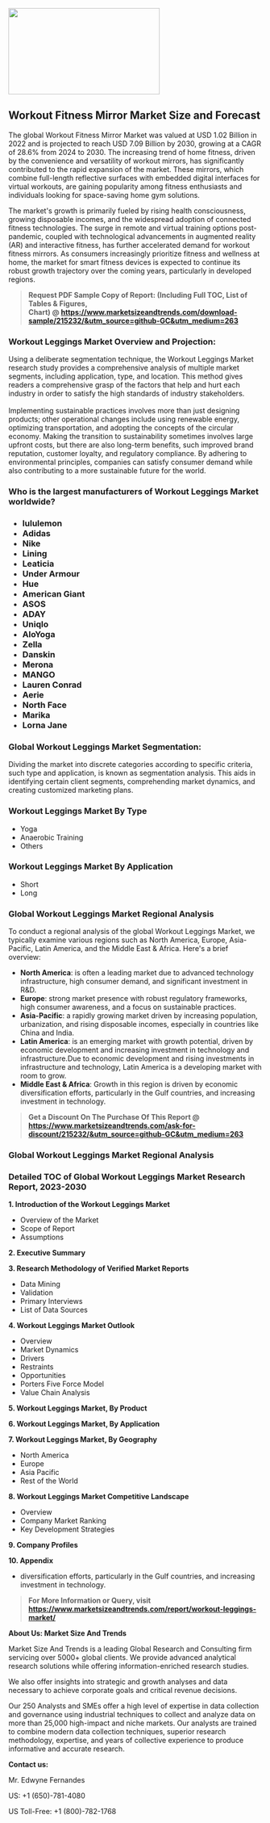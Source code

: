 <p><img class="alignnone size-medium wp-image-20088" src="https://ffe5etoiles.com/wp-content/uploads/2024/12/MST1-300x171.png" alt="" width="300" height="171" /></p><h2>Workout Fitness Mirror Market Size and Forecast</h2><p>The global Workout Fitness Mirror Market was valued at USD 1.02 Billion in 2022 and is projected to reach USD 7.09 Billion by 2030, growing at a CAGR of 28.6% from 2024 to 2030. The increasing trend of home fitness, driven by the convenience and versatility of workout mirrors, has significantly contributed to the rapid expansion of the market. These mirrors, which combine full-length reflective surfaces with embedded digital interfaces for virtual workouts, are gaining popularity among fitness enthusiasts and individuals looking for space-saving home gym solutions.</p><p>The market's growth is primarily fueled by rising health consciousness, growing disposable incomes, and the widespread adoption of connected fitness technologies. The surge in remote and virtual training options post-pandemic, coupled with technological advancements in augmented reality (AR) and interactive fitness, has further accelerated demand for workout fitness mirrors. As consumers increasingly prioritize fitness and wellness at home, the market for smart fitness devices is expected to continue its robust growth trajectory over the coming years, particularly in developed regions.</p></p><blockquote id="" class=""><strong>Request PDF Sample Copy of Report: (Including Full TOC, List of Tables &amp; Figures, Chart)&nbsp;@&nbsp;<strong><a href="https://www.marketsizeandtrends.com/download-sample/215232/&utm_source=github-GC&utm_medium=263" target="_blank">https://www.marketsizeandtrends.com/download-sample/215232/&utm_source=github-GC&utm_medium=263</a></strong></strong></blockquote><h3 id="" class="">Workout Leggings Market&nbsp;Overview and Projection:</h3><p id="" class="">Using a deliberate segmentation technique, the Workout Leggings Market research study provides a comprehensive analysis of multiple market segments, including application, type, and location. This method gives readers a comprehensive grasp of the factors that help and hurt each industry in order to satisfy the high standards of industry stakeholders. <br /> <br />Implementing sustainable practices involves more than just designing products; other operational changes include using renewable energy, optimizing transportation, and adopting the concepts of the circular economy. Making the transition to sustainability sometimes involves large upfront costs, but there are also long-term benefits, such improved brand reputation, customer loyalty, and regulatory compliance. By adhering to environmental principles, companies can satisfy consumer demand while also contributing to a more sustainable future for the world.</p><h3 id="" class="">Who is the largest manufacturers of&nbsp;Workout Leggings Market worldwide?</h3><h3 class=""><p><ul><li>lululemon </li><li> Adidas </li><li> Nike </li><li> Lining </li><li> Leaticia </li><li> Under Armour </li><li> Hue </li><li> American Giant </li><li> ASOS </li><li> ADAY </li><li> Uniqlo </li><li> AloYoga </li><li> Zella </li><li> Danskin </li><li> Merona </li><li> MANGO </li><li> Lauren Conrad </li><li> Aerie </li><li> North Face </li><li> Marika </li><li> Lorna Jane</li></ul></p></h3><h3 id="" class="">Global&nbsp;Workout Leggings Market Segmentation:</h3><p id="" class="">Dividing the market into discrete categories according to specific criteria, such type and application, is known as segmentation analysis. This aids in identifying certain client segments, comprehending market dynamics, and creating customized marketing plans.</p><h3 id="" class="">Workout Leggings Market&nbsp;By Type</h3><p><p><ul><li>Yoga</li><li> Anaerobic Training</li><li> Others</p></li></ul></p></p><h3 id="" class="">Workout Leggings Market&nbsp;By Application</h3><p class=""><p><ul><li>Short</li><li> Long</li></ul></p></p><h3 id="" class="">Global Workout Leggings Market Regional Analysis</h3><p id="" class="">To conduct a regional analysis of the global Workout Leggings Market, we typically examine various regions such as North America, Europe, Asia-Pacific, Latin America, and the Middle East &amp; Africa. Here's a brief overview:</p><ul><li><strong>North America</strong>: is often a leading market due to advanced technology infrastructure, high consumer demand, and significant investment in R&amp;D.</li><li><strong>Europe</strong>: strong market presence with robust regulatory frameworks, high consumer awareness, and a focus on sustainable practices.</li><li><strong>Asia-Pacific</strong>: a rapidly growing market driven by increasing population, urbanization, and rising disposable incomes, especially in countries like China and India.</li><li><strong>Latin America</strong>: is an emerging market with growth potential, driven by economic development and increasing investment in technology and infrastructure.Due to economic development and rising investments in infrastructure and technology, Latin America is a developing market with room to grow.</li><li><strong>Middle East &amp; Africa</strong>: Growth in this region is driven by economic diversification efforts, particularly in the Gulf countries, and increasing investment in technology.</li></ul><blockquote id="" class=""><strong>Get a Discount On The Purchase Of This Report @ <strong><a href="https://www.marketsizeandtrends.com/ask-for-discount/215232/&utm_source=github-GC&utm_medium=263" target="_blank">https://www.marketsizeandtrends.com/ask-for-discount/215232/&utm_source=github-GC&utm_medium=263</a></strong></strong></blockquote><h3 id="" class="">Global Workout Leggings Market Regional Analysis</h3><h3 id="" class="">Detailed TOC of Global Workout Leggings Market Research Report, 2023-2030</h3><p id="" class=""><strong>1. Introduction of the Workout Leggings Market</strong></p><ul><li>Overview of the Market</li><li>Scope of Report</li><li>Assumptions</li></ul><p id="" class=""><strong>2. Executive Summary</strong></p><p id="" class=""><strong>3. Research Methodology of Verified Market Reports</strong></p><ul><li>Data Mining</li><li>Validation</li><li>Primary Interviews</li><li>List of Data Sources</li></ul><p id="" class=""><strong>4. Workout Leggings Market Outlook</strong></p><ul><li>Overview</li><li>Market Dynamics</li><li>Drivers</li><li>Restraints</li><li>Opportunities</li><li>Porters Five Force Model</li><li>Value Chain Analysis</li></ul><p id="" class=""><strong>5. Workout Leggings Market, By Product</strong></p><p id="" class=""><strong>6. Workout Leggings Market, By Application</strong></p><p id="" class=""><strong>7. Workout Leggings Market, By Geography</strong></p><ul><li>North America</li><li>Europe</li><li>Asia Pacific</li><li>Rest of the World</li></ul><p id="" class=""><strong>8. Workout Leggings Market Competitive Landscape</strong></p><ul><li>Overview</li><li>Company Market Ranking</li><li>Key Development Strategies</li></ul><p id="" class=""><strong>9. Company Profiles</strong></p><p id="" class=""><strong>10. Appendix</strong></p><ul><li>diversification efforts, particularly in the Gulf countries, and increasing investment in technology.</li></ul><blockquote id="" class=""><strong>For More Information or Query, visit <strong><strong><a href="https://www.marketsizeandtrends.com/report/workout-leggings-market/" target="_blank">https://www.marketsizeandtrends.com/report/workout-leggings-market/</a></strong></strong></strong></blockquote><p id="" class=""><strong>About Us: Market Size And Trends</strong></p><p id="" class="">Market Size And Trends is a leading Global Research and Consulting firm servicing over 5000+ global clients. We provide advanced analytical research solutions while offering information-enriched research studies.</p><p id="" class="">We also offer insights into strategic and growth analyses and data necessary to achieve corporate goals and critical revenue decisions.</p><p id="" class="">Our 250 Analysts and SMEs offer a high level of expertise in data collection and governance using industrial techniques to collect and analyze data on more than 25,000 high-impact and niche markets. Our analysts are trained to combine modern data collection techniques, superior research methodology, expertise, and years of collective experience to produce informative and accurate research.</p><p id="" class=""><strong>Contact us:</strong></p><p id="" class="">Mr. Edwyne Fernandes</p><p id="" class="">US: +1 (650)-781-4080</p><p id="" class="">US Toll-Free: +1 (800)-782-1768</p>
